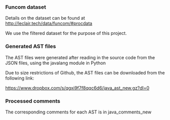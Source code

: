 ### Funcom dataset

Details on the dataset can be found at http://leclair.tech/data/funcom/#procdata

We use the filtered dataset for the purpose of this project.

### Generated AST files

The AST files were generated after reading in the source code from the JSON files, using the javalang module in Python

Due to size restrictions of Github, the AST files can be downloaded from the following link:

https://www.dropbox.com/s/qgxi9f7f8qqc6d6/java_ast_new.gz?dl=0

### Processed comments

The corresponding comments for each AST is in java_comments_new

